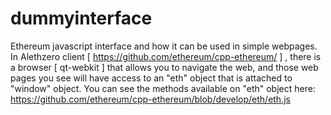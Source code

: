 dummyinterface
==============
Ethereum javascript interface and how it can be used in simple webpages.
In Alethzero client [ https://github.com/ethereum/cpp-ethereum/ ] , there is a browser [ qt-webkit ]
that allows you to navigate the web, and those web pages you see will have access to an "eth" object
that is attached to "window" object.
You can see the methods available on "eth" object here:
https://github.com/ethereum/cpp-ethereum/blob/develop/eth/eth.js
